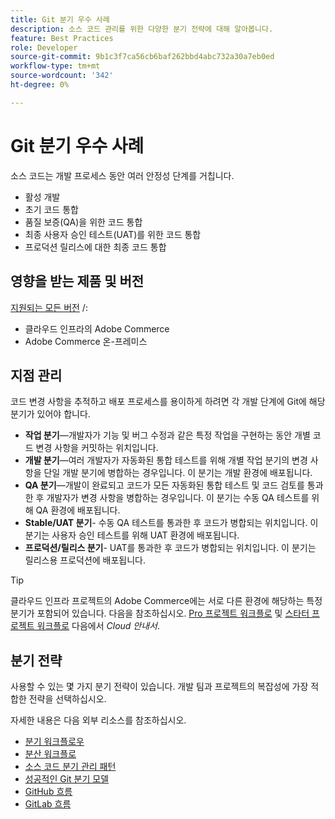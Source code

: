 ```yaml
---
title: Git 분기 우수 사례
description: 소스 코드 관리를 위한 다양한 분기 전략에 대해 알아봅니다.
feature: Best Practices
role: Developer
source-git-commit: 9b1c3f7ca56cb6baf262bbd4abc732a30a7eb0ed
workflow-type: tm+mt
source-wordcount: '342'
ht-degree: 0%

---
```



# Git 분기 우수 사례

소스 코드는 개발 프로세스 동안 여러 안정성 단계를 거칩니다.

- 활성 개발
- 초기 코드 통합
- 품질 보증(QA)을 위한 코드 통합
- 최종 사용자 승인 테스트(UAT)를 위한 코드 통합
- 프로덕션 릴리스에 대한 최종 코드 통합

## 영향을 받는 제품 및 버전

[지원되는 모든 버전](../../../release/versions.md) /:

- 클라우드 인프라의 Adobe Commerce
- Adobe Commerce 온-프레미스

## 지점 관리

코드 변경 사항을 추적하고 배포 프로세스를 용이하게 하려면 각 개발 단계에 Git에 해당 분기가 있어야 합니다.

- **작업 분기**—개발자가 기능 및 버그 수정과 같은 특정 작업을 구현하는 동안 개별 코드 변경 사항을 커밋하는 위치입니다.
- **개발 분기**—여러 개발자가 자동화된 통합 테스트를 위해 개별 작업 분기의 변경 사항을 단일 개발 분기에 병합하는 경우입니다. 이 분기는 개발 환경에 배포됩니다.
- **QA 분기**—개발이 완료되고 코드가 모든 자동화된 통합 테스트 및 코드 검토를 통과한 후 개발자가 변경 사항을 병합하는 경우입니다. 이 분기는 수동 QA 테스트를 위해 QA 환경에 배포됩니다.
- **Stable/UAT 분기**- 수동 QA 테스트를 통과한 후 코드가 병합되는 위치입니다. 이 분기는 사용자 승인 테스트를 위해 UAT 환경에 배포됩니다.
- **프로덕션/릴리스 분기**- UAT를 통과한 후 코드가 병합되는 위치입니다. 이 분기는 릴리스용 프로덕션에 배포됩니다.

>[!TIP]
>
>클라우드 인프라 프로젝트의 Adobe Commerce에는 서로 다른 환경에 해당하는 특정 분기가 포함되어 있습니다. 다음을 참조하십시오. [Pro 프로젝트 워크플로](https://experienceleague.adobe.com/docs/commerce-cloud-service/user-guide/architecture/pro-develop-deploy-workflow.html) 및 [스타터 프로젝트 워크플로](https://experienceleague.adobe.com/docs/commerce-cloud-service/user-guide/architecture/starter-develop-deploy-workflow.html) 다음에서 _Cloud 안내서_.

## 분기 전략

사용할 수 있는 몇 가지 분기 전략이 있습니다. 개발 팀과 프로젝트의 복잡성에 가장 적합한 전략을 선택하십시오.

자세한 내용은 다음 외부 리소스를 참조하십시오.

- [분기 워크플로우](https://git-scm.com/book/en/v2/Git-Branching-Branching-Workflows)
- [분산 워크플로](https://git-scm.com/book/en/v2/Distributed-Git-Distributed-Workflows)
- [소스 코드 분기 관리 패턴](https://martinfowler.com/articles/branching-patterns.html)
- [성공적인 Git 분기 모델](https://nvie.com/posts/a-successful-git-branching-model/)
- [GitHub 흐름](https://docs.github.com/en/get-started/quickstart/github-flow)
- [GitLab 흐름](https://about.gitlab.com/blog/2023/07/27/gitlab-flow-duo/)
